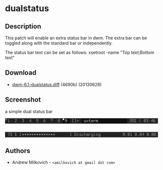 dualstatus
==========

Description
-----------
This patch will enable an extra status bar in dwm. The extra bar can be toggled along with the standard bar or independently.

The status bar text can be set as follows:
xsetroot -name "Top text;Bottom text"

Download
--------

 * [dwm-6.1-dualstatus.diff](dwm-6.1-dualstatus.diff) (4690b) (20130628)

Screenshot
----------

a simple dual status bar

![alt text](dwm-dualstatus.png)

Authors
-------
 * Andrew Milkovich - `<amilkovich at gmail dot com>`
